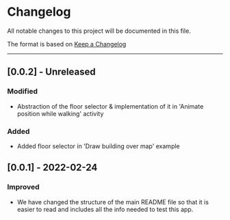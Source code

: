 # Changelog
All notable changes to this project will be documented in this file.

The format is based on [Keep a Changelog](http://keepachangelog.com/en/1.0.0/)

---

## [0.0.2] - Unreleased

### Modified

- Abstraction of the floor selector & implementation of it in 'Animate position while walking' activity

### Added

- Added floor selector in 'Draw building over map' example

## [0.0.1] - 2022-02-24

### Improved

- We have changed the structure of the main README file so that it is easier to read and includes all the info needed to test this app.